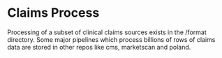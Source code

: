 # Claims Process

Processing of a subset of clinical claims sources exists in the /format directory.
Some major pipelines which process billions of rows of claims data are stored in other repos
like cms, marketscan and poland.

